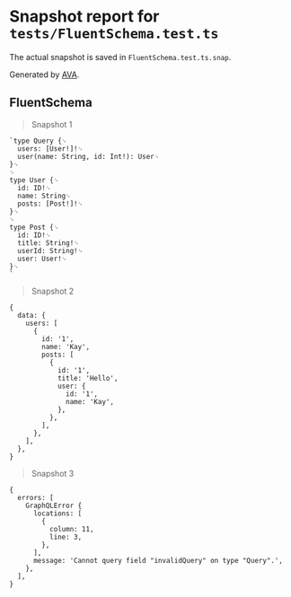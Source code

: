 # Snapshot report for `tests/FluentSchema.test.ts`

The actual snapshot is saved in `FluentSchema.test.ts.snap`.

Generated by [AVA](https://avajs.dev).

## FluentSchema

> Snapshot 1

    `type Query {␊
      users: [User!]!␊
      user(name: String, id: Int!): User␊
    }␊
    ␊
    type User {␊
      id: ID!␊
      name: String␊
      posts: [Post!]!␊
    }␊
    ␊
    type Post {␊
      id: ID!␊
      title: String!␊
      userId: String!␊
      user: User!␊
    }␊
    `

> Snapshot 2

    {
      data: {
        users: [
          {
            id: '1',
            name: 'Kay',
            posts: [
              {
                id: '1',
                title: 'Hello',
                user: {
                  id: '1',
                  name: 'Kay',
                },
              },
            ],
          },
        ],
      },
    }

> Snapshot 3

    {
      errors: [
        GraphQLError {
          locations: [
            {
              column: 11,
              line: 3,
            },
          ],
          message: 'Cannot query field "invalidQuery" on type "Query".',
        },
      ],
    }
